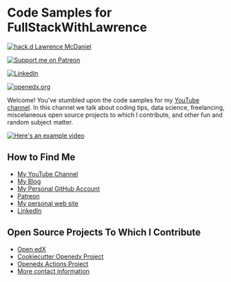 # Code Samples for FullStackWithLawrence

[![hack.d Lawrence McDaniel](https://img.shields.io/badge/hack.d-Lawrence%20McDaniel-orange.svg)](https://lawrencemcdaniel.com)

[![Support me on Patreon](https://img.shields.io/endpoint.svg?url=https%3A%2F%2Fshieldsio-patreon.vercel.app%2Fapi%3Fusername%3DFullStackWithLawrence%26type%3Dpatrons&style=flat)](https://patreon.com/FullStackWithLawrence)

[![LinkedIn](https://img.shields.io/badge/LinkedIn-0077B5?style=for-the-badge&logo=linkedin&logoColor=white)](https://www.linkedin.com/in/lawrencemcdaniel/)

[![openedx.org](https://img.shields.io/static/v1?logo=discourse&label=Forums&style=flat-square&color=000000&message=discuss.openedx.org)](https://discuss.openedx.org/u/lpm0073/)

Welcome! You've stumbled upon the code samples for my [YouTube channel](https://youtube.com/@FullStackWithLawrence). In this channel we talk about coding tips, data science, freelancing, miscelaneous open source projects to which I contribute, and other fun and random subject matter.

[![Here's an example video](https://i3.ytimg.com/vi/4TcSrEzciHA/maxresdefault.jpg)](https://www.youtube.com/watch?v=4TcSrEzciHA)

## How to Find Me

- [My YouTube Channel](https://youtube.com/@FullStackWithLawrence)
- [My Blog](https://blog.lawrencemcdaniel.com/)
- [My Personal GitHub Account](https://github.com/lpm0073)
- [Patreon](https://www.patreon.com/FullStackWithLawrence)
- [My personal web site](https://lawrencemcdaniel.com/)
- [LinkedIn](https://www.linkedin.com/in/lawrencemcdaniel/)

## Open Source Projects To Which I Contribute

- [Open edX](https://discuss.openedx.org/u/lpm0073/)
- [Cookiecutter Openedx Project](https://cookiecutter-openedx.org/)
- [Openedx Actions Project](https://github.com/openedx-actions/)
- [More contact information](https://lawrencemcdaniel.com/contact)
